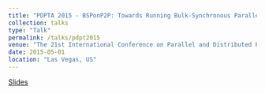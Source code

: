 ```yaml
---
title: "PDPTA 2015 - BSPonP2P: Towards Running Bulk-Synchronous Parallel Applications on P2P Desktop Grids"
collection: talks
type: "Talk"
permalink: /talks/pdpt2015
venue: "The 21st International Conference on Parallel and Distributed Processing Techniques and Applications"
date: 2015-05-01
location: "Las Vegas, US"
---
```

[Slides](http://perso.ens-lyon.fr/alexandre.veith/files/pdpta2015-pres.pdf)

